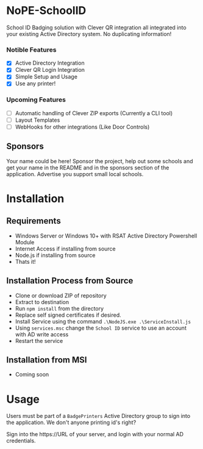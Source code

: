 # NoPE-SchoolID
School ID Badging solution with Clever QR integration all integrated into your existing Active Directory system. No duplicating information!

### Notible Features
- [x] Active Directory Integration
- [x] Clever QR Login Integration
- [x] Simple Setup and Usage
- [x] Use any printer!

### Upcoming Features
- [ ] Automatic handling of Clever ZIP exports (Currently a CLI tool)
- [ ] Layout Templates
- [ ] WebHooks for other integrations (Like Door Controls)

## Sponsors
Your name could be here! Sponsor the project, help out some schools and get your name in the README and in the sponsors section of the application. Advertise you support small local schools.  


# Installation

## Requirements
* Windows Server or Windows 10+ with RSAT Active Directory Powershell Module
* Internet Access if installing from source
* Node.js if installing from source
* Thats it!

## Installation Process from Source
* Clone or download ZIP of repository
* Extract to destination
* Run `npm install` from the directory
* Replace self signed certificates if desired.
* Install Service using the command  `.\NodeJS.exe .\ServiceInstall.js`
* Using `services.msc` change the `School ID` service to use an account with AD write access
* Restart the service

## Installation from MSI
* Coming soon



# Usage
Users must be part of a `BadgePrinters` Active Directory group to sign into the application. We don't anyone printing id's right? 

Sign into the https://URL of your server, and login with your normal AD credentials.


